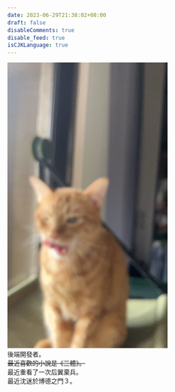 ```yaml
---
date: 2023-06-29T21:38:02+08:00
draft: false
disableComments: true
disable_feed: true
isCJKLanguage: true
---
```

![image](cute_blur_mao.jpeg)  
後端開發者。  
~~最近喜歡的小說是《三體》。~~  
最近重看了一次后翼棄兵。  
最近沈迷於博德之門３。  

